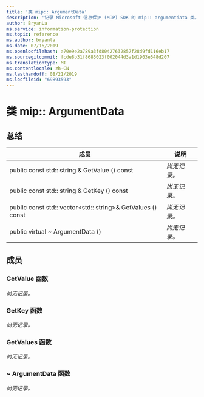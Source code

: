 ```yaml
---
title: '类 mip:: ArgumentData'
description: '记录 Microsoft 信息保护 (MIP) SDK 的 mip:: argumentdata 类。'
author: BryanLa
ms.service: information-protection
ms.topic: reference
ms.author: bryanla
ms.date: 07/16/2019
ms.openlocfilehash: a70e9e2a789a3fd80427632857f28d9fd116eb17
ms.sourcegitcommit: fcde8b31f8685023f002044d3a1d1903e548d207
ms.translationtype: MT
ms.contentlocale: zh-CN
ms.lasthandoff: 08/21/2019
ms.locfileid: "69893593"
---
```

# <a name="class-mipargumentdata"></a>类 mip:: ArgumentData 
  
## <a name="summary"></a>总结
 成员                        | 说明                                
--------------------------------|---------------------------------------------
public const std:: string & GetValue () const  | _尚无记录。_
public const std:: string & GetKey () const  | _尚无记录。_
public const std:: vector\<std:: string\>& GetValues () const  | _尚无记录。_
public virtual ~ ArgumentData ()  | _尚无记录。_
  
## <a name="members"></a>成员
  
### <a name="getvalue-function"></a>GetValue 函数
_尚无记录。_

  
### <a name="getkey-function"></a>GetKey 函数
_尚无记录。_

  
### <a name="getvalues-function"></a>GetValues 函数
_尚无记录。_

  
### <a name="argumentdata-function"></a>~ ArgumentData 函数
_尚无记录。_
